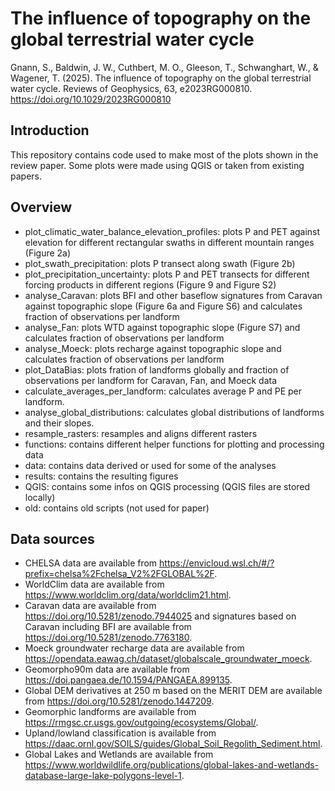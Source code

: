 # The influence of topography on the global terrestrial water cycle

Gnann, S., Baldwin, J. W., Cuthbert, M. O., Gleeson, T., Schwanghart, W., & Wagener, T. (2025). The influence of topography on the global terrestrial water cycle. Reviews of Geophysics, 63, e2023RG000810. https://doi.org/10.1029/2023RG000810 

## Introduction

This repository contains code used to make most of the plots shown in the review paper. 
Some plots were made using QGIS or taken from existing papers. 

## Overview

- plot_climatic_water_balance_elevation_profiles: plots P and PET against elevation for different rectangular swaths in different mountain ranges (Figure 2a)
- plot_swath_precipitation: plots P transect along swath (Figure 2b)
- plot_precipitation_uncertainty: plots P and PET transects for different forcing products in different regions (Figure 9 and Figure S2)
- analyse_Caravan: plots BFI and other baseflow signatures from Caravan against topographic slope (Figure 6a and Figure S6) and calculates fraction of observations per landform
- analyse_Fan: plots WTD against topographic slope (Figure S7) and calculates fraction of observations per landform
- analyse_Moeck: plots recharge against topographic slope and calculates fraction of observations per landform
- plot_DataBias: plots fration of landforms globally and fraction of observations per landform for Caravan, Fan, and Moeck data
- calculate_averages_per_landform: calculates average P and PE per landform.
- analyse_global_distributions: calculates global distributions of landforms and their slopes.
- resample_rasters: resamples and aligns different rasters
- functions: contains different helper functions for plotting and processing data
- data: contains data derived or used for some of the analyses
- results: contains the resulting figures
- QGIS: contains some infos on QGIS processing (QGIS files are stored locally)
- old: contains old scripts (not used for paper)

## Data sources
- CHELSA data are available from https://envicloud.wsl.ch/#/?prefix=chelsa%2Fchelsa_V2%2FGLOBAL%2F. 
- WorldClim data are available from https://www.worldclim.org/data/worldclim21.html. 
- Caravan data are available from https://doi.org/10.5281/zenodo.7944025 and signatures based on Caravan including BFI are available from https://doi.org/10.5281/zenodo.7763180.
- Moeck groundwater recharge data are available from https://opendata.eawag.ch/dataset/globalscale_groundwater_moeck. 
- Geomorpho90m data are available from https://doi.pangaea.de/10.1594/PANGAEA.899135. 
- Global DEM derivatives at 250 m based on the MERIT DEM are available from https://doi.org/10.5281/zenodo.1447209. 
- Geomorphic landforms are available from https://rmgsc.cr.usgs.gov/outgoing/ecosystems/Global/. 
- Upland/lowland classification is available from https://daac.ornl.gov/SOILS/guides/Global_Soil_Regolith_Sediment.html. 
- Global Lakes and Wetlands are available from https://www.worldwildlife.org/publications/global-lakes-and-wetlands-database-large-lake-polygons-level-1.

